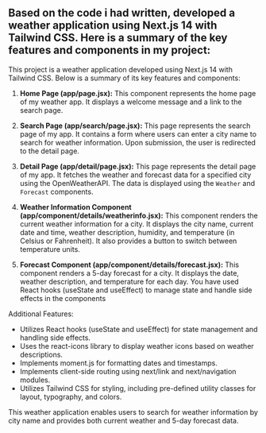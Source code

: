 ## Based on the code i had written, developed a weather application using Next.js 14 with Tailwind CSS. Here is a summary of the key features and components in my project:

This project is a weather application developed using Next.js 14 with Tailwind CSS. Below is a summary of its key features and components:

1. **Home Page (app/page.jsx):** This component represents the home page of my weather app. It displays a welcome message and a link to the search page.

2. **Search Page (app/search/page.jsx):** This page represents the search page of my app. It contains a form where users can enter a city name to search for weather information. Upon submission, the user is redirected to the detail page.
3. **Detail Page (app/detail/page.jsx):** This page represents the detail page of my app. It fetches the weather and forecast data for a specified city using the OpenWeatherAPI. The data is displayed using the `Weather` and `Forecast` components.

4. **Weather Information Component (app/component/details/weatherinfo.jsx):** This component renders the current weather information for a city. It displays the city name, current date and time, weather description, humidity, and temperature (in Celsius or Fahrenheit). It also provides a button to switch between temperature units.

5. **Forecast Component (app/component/details/forecast.jsx):** This component renders a 5-day forecast for a city. It displays the date, weather description, and temperature for each day.
You have used React hooks (useState and useEffect) to manage state and handle side effects in the components

Additional Features:

- Utilizes React hooks (useState and useEffect) for state management and handling side effects.
- Uses the react-icons library to display weather icons based on weather descriptions.
- Implements moment.js for formatting dates and timestamps.
- Implements client-side routing using next/link and next/navigation modules.
- Utilizes Tailwind CSS for styling, including pre-defined utility classes for layout, typography, and colors.

This weather application enables users to search for weather information by city name and provides both current weather and 5-day forecast data.

